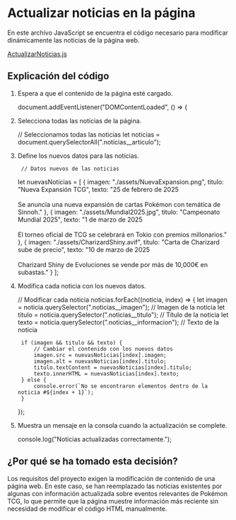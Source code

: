 # **Actualizar noticias en la página**

En este archivo JavaScript se encuentra el código necesario para modificar dinámicamente las noticias de la página web.

[ActualizarNoticias.js](ActualizarNoticias.js)

## Explicación del código

1. Espera a que el contenido de la página esté cargado.


    document.addEventListener("DOMContentLoaded", () => {


2. Selecciona todas las noticias de la página.


    // Seleccionamos todas las noticias
    let noticias = document.querySelectorAll(".noticias__articulo");


3. Define los nuevos datos para las noticias.


        // Datos nuevos de las noticias
    let nuevasNoticias = [
        {
            imagen: "./assets/NuevaExpansion.png",
            titulo: "Nueva Expansión TCG",
            texto: "25 de febrero de 2025 <br><br> Se anuncia una nueva expansión de cartas Pokémon con temática de Sinnoh."
        },
        {
            imagen: "./assets/Mundial2025.jpg",
            titulo: "Campeonato Mundial 2025",
            texto: "1 de marzo de 2025 <br><br> El torneo oficial de TCG se celebrará en Tokio con premios millonarios."
        },
        {
            imagen: "./assets/CharizardShiny.avif",
            titulo: "Carta de Charizard sube de precio",
            texto: "10 de marzo de 2025 <br><br> Charizard Shiny de Evoluciones se vende por más de 10,000€ en subastas."
        }
    ];


4. Modifica cada noticia con los nuevos datos.


    // Modificar cada noticia
    noticias.forEach((noticia, index) => {
        let imagen = noticia.querySelector(".noticias__imagen"); // Imagen de la noticia
        let titulo = noticia.querySelector(".noticias__titulo"); // Título de la noticia
        let texto = noticia.querySelector(".noticias__informacion"); // Texto de la noticia

        if (imagen && titulo && texto) {
            // Cambiar el contenido con los nuevos datos
            imagen.src = nuevasNoticias[index].imagen;
            imagen.alt = nuevasNoticias[index].titulo;
            titulo.textContent = nuevasNoticias[index].titulo;
            texto.innerHTML = nuevasNoticias[index].texto;
        } else {
            console.error(`No se encontraron elementos dentro de la noticia #${index + 1}`);
        }
    });


5. Muestra un mensaje en la consola cuando la actualización se complete.


    console.log("Noticias actualizadas correctamente.");


## ¿Por qué se ha tomado esta decisión?

Los requisitos del proyecto exigen la modificación de contenido de una página web.
En este caso, se han reemplazado las noticias existentes por algunas con información actualizada sobre eventos relevantes de Pokémon TCG,
lo que permite que la página muestre información más reciente sin necesidad de modificar el código HTML manualmente.